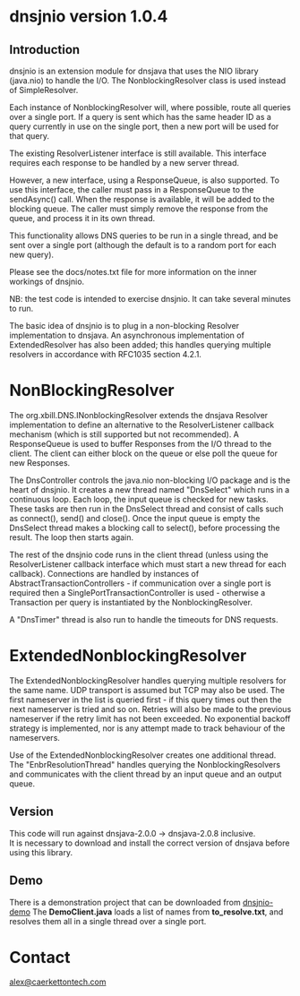 dnsjnio version 1.0.4
=====================

Introduction
------------

dnsjnio is an extension module for dnsjava that uses the NIO library
(java.nio) to handle the I/O.  The NonblockingResolver class is used
instead of SimpleResolver.

Each instance of NonblockingResolver will, where possible, route all
queries over a single port.  If a query is sent which has the same
header ID as a query currently in use on the single port, then a new
port will be used for that query.

The existing ResolverListener interface is still available.  This
interface requires each response to be handled by a new server thread.

However, a new interface, using a ResponseQueue, is also supported.  To
use this interface, the caller must pass in a ResponseQueue to the
sendAsync() call.  When the response is available, it will be added to
the blocking queue.  The caller must simply remove the response from
the queue, and process it in its own thread.

This functionality allows DNS queries to be run in a single thread, and
be sent over a single port (although the default is to a random port
for each new query).

Please see the docs/notes.txt file for more information on the inner
workings of dnsjnio.

NB: the test code is intended to exercise dnsjnio.  It can take several
minutes to run.


The basic idea of dnsjnio is to plug in a non-blocking Resolver 
implementation to dnsjava. An asynchronous implementation of 
ExtendedResolver has also been added; this handles querying multiple 
resolvers in accordance with RFC1035 section 4.2.1.


NonBlockingResolver
===================

The org.xbill.DNS.INonblockingResolver extends the dnsjava Resolver 
implementation to define an alternative to the ResolverListener 
callback mechanism (which is still supported but not recommended). 
A ResponseQueue is used to buffer Responses from the I/O thread to the
client. The client can either block on the queue or else poll the queue
for new Responses.

The DnsController controls the java.nio non-blocking I/O package and is
the heart of dnsjnio. It creates a new thread named "DnsSelect" which 
runs in a continuous loop. Each loop, the input queue is checked for 
new tasks. These tasks are then run in the DnsSelect thread and consist 
of calls such as connect(), send() and close(). Once the input queue is
empty the DnsSelect thread makes a blocking call to select(), before 
processing the result. The loop then starts again.

The rest of the dnsjnio code runs in the client thread (unless using the
ResolverListener callback interface which must start a new thread for 
each callback). Connections are handled by instances of 
AbstractTransactionControllers - if communication over a single port is
required then a SinglePortTransactionController is used - otherwise a 
Transaction per query is instantiated by the NonblockingResolver.

A "DnsTimer" thread is also run to handle the timeouts for DNS requests.

ExtendedNonblockingResolver
===========================

The ExtendedNonblockingResolver handles querying multiple resolvers
for the same name. UDP transport is assumed but TCP may also be used.
The first nameserver in the list is queried first - if this query times
out then the next nameserver is tried and so on. Retries will also be
made to the previous nameserver if the retry limit has not been
exceeded. No exponential backoff strategy is implemented, nor is any
attempt made to track behaviour of the nameservers.

Use of the ExtendedNonblockingResolver creates one additional thread.
The "EnbrResolutionThread" handles querying the NonblockingResolvers
and communicates with the client thread by an input queue and an output
queue.

Version
-------

This code will run against dnsjava-2.0.0 -> dnsjava-2.0.8 inclusive.  
It is necessary to download and install the correct version of dnsjava 
before using this library.

Demo
----

There is a demonstration project that can be downloaded from [dnsjnio-demo](https://github.com/jyeary/dnsjnio-demo)
The **DemoClient.java** loads a list of names from **to_resolve.txt**, and resolves them all in a single thread over a single port.


Contact
=======

alex@caerkettontech.com

